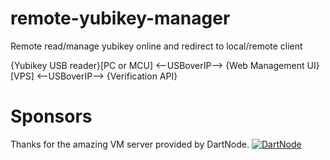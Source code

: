 # remote-yubikey-manager
Remote read/manage yubikey online and redirect to local/remote client

{Yubikey USB reader}[PC or MCU] <--USBoverIP--> {Web Management UI}[VPS] <--USBoverIP--> {Verification API}

# Sponsors

Thanks for the amazing VM server provided by DartNode.
[![DartNode](https://github.com/bin456789/reinstall/assets/7548515/435d6740-bcdd-4f3a-a196-2f60ae397f17)](https://dartnode.com/)
